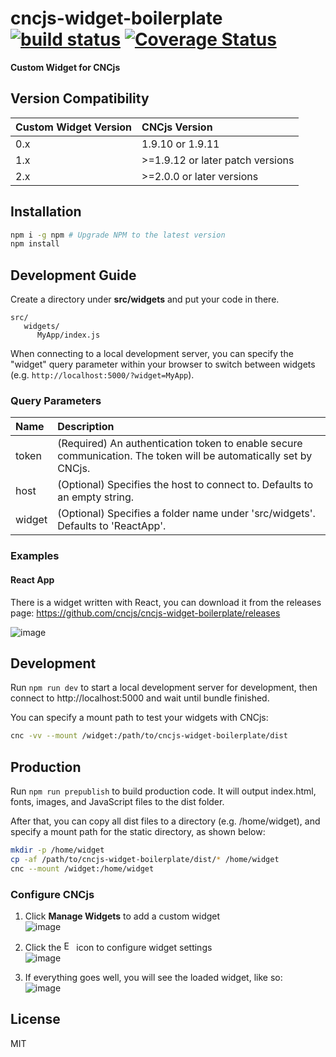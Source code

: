 # cncjs-widget-boilerplate [![build status](https://travis-ci.org/cncjs/cncjs-widget-boilerplate.svg?branch=master)](https://travis-ci.org/cncjs/cncjs-widget-boilerplate) [![Coverage Status](https://coveralls.io/repos/github/cncjs/cncjs-widget-boilerplate/badge.svg?branch=master)](https://coveralls.io/github/cncjs/cncjs-widget-boilerplate?branch=master)

**Custom Widget for CNCjs**

## Version Compatibility

Custom Widget Version | CNCjs Version
:-------------------- | :------------
0.x                   | 1.9.10 or 1.9.11
1.x                   | >=1.9.12 or later patch versions
2.x                   | >=2.0.0 or later versions

## Installation

```bash
npm i -g npm # Upgrade NPM to the latest version
npm install
```

## Development Guide

Create a directory under <b>src/widgets</b> and put your code in there.

```
src/
   widgets/
      MyApp/index.js
```

When connecting to a local development server, you can specify the "widget" query parameter within your browser to switch between widgets (e.g. `http://localhost:5000/?widget=MyApp`).

### Query Parameters

Name | Description
:--- | :----------
token | (Required) An authentication token to enable secure communication. The token will be automatically set by CNCjs.
host | (Optional) Specifies the host to connect to. Defaults to an empty string.
widget | (Optional) Specifies a folder name under 'src/widgets'. Defaults to 'ReactApp'.

### Examples

#### React App

There is a widget written with React, you can download it from the releases page: https://github.com/cncjs/cncjs-widget-boilerplate/releases

![image](https://user-images.githubusercontent.com/447801/30728983-b866f4b6-9f8e-11e7-9a90-6b712344d270.png)

## Development

Run `npm run dev` to start a local development server for development, then connect to http://localhost:5000 and wait until bundle finished.

You can specify a mount path to test your widgets with CNCjs:
```bash
cnc -vv --mount /widget:/path/to/cncjs-widget-boilerplate/dist
```

## Production

Run `npm run prepublish` to build production code. It will output index.html, fonts, images, and JavaScript files to the dist folder. 

After that, you can copy all dist files to a directory (e.g. /home/widget), and specify a mount path for the static directory, as shown below:
```bash
mkdir -p /home/widget
cp -af /path/to/cncjs-widget-boilerplate/dist/* /home/widget
cnc --mount /widget:/home/widget
```

### Configure CNCjs

1. Click <b>Manage Widgets</b> to add a custom widget<br>
    ![image](https://user-images.githubusercontent.com/447801/30728946-78e1d860-9f8e-11e7-96c5-e8bbd06b1c0f.png)

2. Click the <img src="https://cdn.rawgit.com/cncjs/cncjs/master/media/font-awesome/black/svg/cog.svg" width="16" title="Edit" /> icon to configure widget settings<br>
    ![image](https://user-images.githubusercontent.com/447801/30729069-593dc4dc-9f8f-11e7-8a63-1e46249bbe34.png)
    
3. If everything goes well, you will see the loaded widget, like so:<br>
    ![image](https://user-images.githubusercontent.com/447801/30728983-b866f4b6-9f8e-11e7-9a90-6b712344d270.png)

## License

MIT
